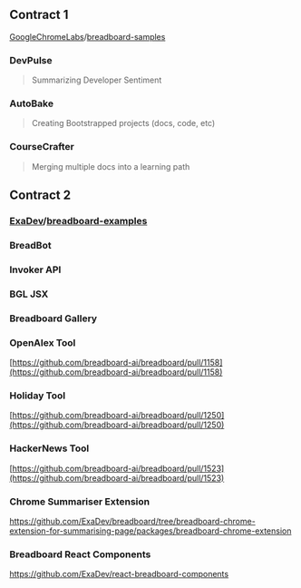 ## Contract 1

[GoogleChromeLabs](https://github.com/GoogleChromeLabs)/[breadboard-samples](https://github.com/GoogleChromeLabs/breadboard-samples)

### DevPulse

> Summarizing Developer Sentiment

### AutoBake

> Creating Bootstrapped projects (docs, code, etc)

### CourseCrafter

> Merging multiple docs into a learning path

## Contract 2

### [ExaDev](https://github.com/ExaDev)/[breadboard-examples](https://github.com/ExaDev/breadboard-examples)

### BreadBot

### Invoker API

### BGL JSX

### Breadboard Gallery

### OpenAlex Tool

[https://github.com/breadboard-ai/breadboard/pull/1158](https://github.com/breadboard-ai/breadboard/pull/1158)

### Holiday Tool

[https://github.com/breadboard-ai/breadboard/pull/1250](https://github.com/breadboard-ai/breadboard/pull/1250)

### HackerNews Tool

[https://github.com/breadboard-ai/breadboard/pull/1523](https://github.com/breadboard-ai/breadboard/pull/1523)

### Chrome Summariser Extension

https://github.com/ExaDev/breadboard/tree/breadboard-chrome-extension-for-summarising-page/packages/breadboard-chrome-extension

### Breadboard React Components

https://github.com/ExaDev/react-breadboard-components
